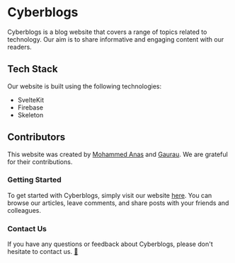 

# Cyberblogs

Cyberblogs is a blog website that covers a range of topics related to technology. Our aim is to share informative and engaging content with our readers.

## Tech Stack

Our website is built using the following technologies:

- SvelteKit
- Firebase
- Skeleton

## Contributors

This website was created by [Mohammed Anas](https://github.com/anasmohammed361) and [Gaurau](https://github.com/CoderSidd2k). We are grateful for their contributions.

### Getting Started

To get started with Cyberblogs, simply visit our website [here](https://cyberblogs.vercel.app/). You can browse our articles, leave comments, and share posts with your friends and colleagues.

### Contact Us

If you have any questions or feedback about Cyberblogs, please don't hesitate to contact us. [💌](https://cybernaut.co.in/contact-us/)

